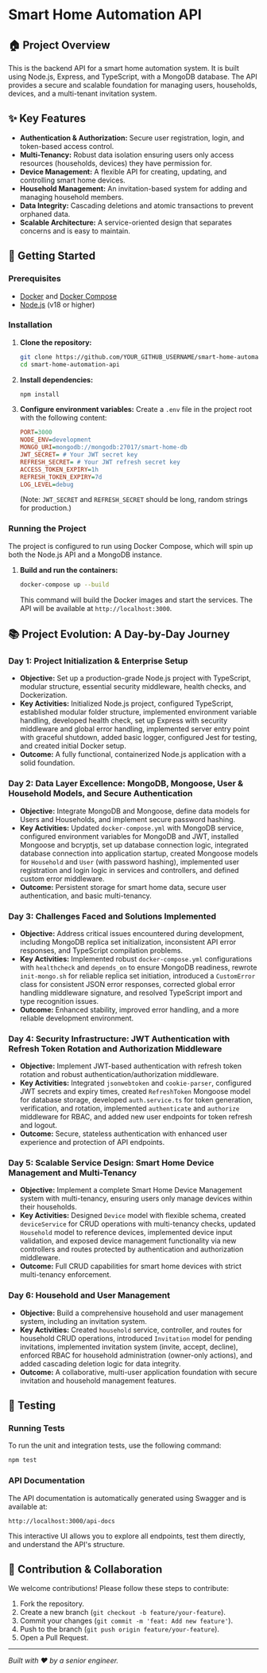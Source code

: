 # Smart Home Automation API

## 🏠 Project Overview

This is the backend API for a smart home automation system. It is built using Node.js, Express, and TypeScript, with a MongoDB database. The API provides a secure and scalable foundation for managing users, households, devices, and a multi-tenant invitation system.

## ✨ Key Features

- **Authentication & Authorization:** Secure user registration, login, and token-based access control.
- **Multi-Tenancy:** Robust data isolation ensuring users only access resources (households, devices) they have permission for.
- **Device Management:** A flexible API for creating, updating, and controlling smart home devices.
- **Household Management:** An invitation-based system for adding and managing household members.
- **Data Integrity:** Cascading deletions and atomic transactions to prevent orphaned data.
- **Scalable Architecture:** A service-oriented design that separates concerns and is easy to maintain.

## 🚀 Getting Started

### Prerequisites

- [Docker](https://www.docker.com/) and [Docker Compose](https://docs.docker.com/compose/)
- [Node.js](https://nodejs.org/) (v18 or higher)

### Installation

1.  **Clone the repository:**
    ```bash
    git clone https://github.com/YOUR_GITHUB_USERNAME/smart-home-automation-api.git
    cd smart-home-automation-api
    ```
2.  **Install dependencies:**
    ```bash
    npm install
    ```
3.  **Configure environment variables:**
    Create a `.env` file in the project root with the following content:
    ```ini
    PORT=3000
    NODE_ENV=development
    MONGO_URI=mongodb://mongodb:27017/smart-home-db
    JWT_SECRET= # Your JWT secret key
    REFRESH_SECRET= # Your JWT refresh secret key
    ACCESS_TOKEN_EXPIRY=1h
    REFRESH_TOKEN_EXPIRY=7d
    LOG_LEVEL=debug
    ```
    (Note: `JWT_SECRET` and `REFRESH_SECRET` should be long, random strings for production.)

### Running the Project

The project is configured to run using Docker Compose, which will spin up both the Node.js API and a MongoDB instance.

1.  **Build and run the containers:**
    ```bash
    docker-compose up --build
    ```
    This command will build the Docker images and start the services. The API will be available at `http://localhost:3000`.

## 📚 Project Evolution: A Day-by-Day Journey

### Day 1: Project Initialization & Enterprise Setup
- **Objective:** Set up a production-grade Node.js project with TypeScript, modular structure, essential security middleware, health checks, and Dockerization.
- **Key Activities:** Initialized Node.js project, configured TypeScript, established modular folder structure, implemented environment variable handling, developed health check, set up Express with security middleware and global error handling, implemented server entry point with graceful shutdown, added basic logger, configured Jest for testing, and created initial Docker setup.
- **Outcome:** A fully functional, containerized Node.js application with a solid foundation.

### Day 2: Data Layer Excellence: MongoDB, Mongoose, User & Household Models, and Secure Authentication
- **Objective:** Integrate MongoDB and Mongoose, define data models for Users and Households, and implement secure password hashing.
- **Key Activities:** Updated `docker-compose.yml` with MongoDB service, configured environment variables for MongoDB and JWT, installed Mongoose and bcryptjs, set up database connection logic, integrated database connection into application startup, created Mongoose models for `Household` and `User` (with password hashing), implemented user registration and login logic in services and controllers, and defined custom error middleware.
- **Outcome:** Persistent storage for smart home data, secure user authentication, and basic multi-tenancy.

### Day 3: Challenges Faced and Solutions Implemented
- **Objective:** Address critical issues encountered during development, including MongoDB replica set initialization, inconsistent API error responses, and TypeScript compilation problems.
- **Key Activities:** Implemented robust `docker-compose.yml` configurations with `healthcheck` and `depends_on` to ensure MongoDB readiness, rewrote `init-mongo.sh` for reliable replica set initiation, introduced a `CustomError` class for consistent JSON error responses, corrected global error handling middleware signature, and resolved TypeScript import and type recognition issues.
- **Outcome:** Enhanced stability, improved error handling, and a more reliable development environment.

### Day 4: Security Infrastructure: JWT Authentication with Refresh Token Rotation and Authorization Middleware
- **Objective:** Implement JWT-based authentication with refresh token rotation and robust authentication/authorization middleware.
- **Key Activities:** Integrated `jsonwebtoken` and `cookie-parser`, configured JWT secrets and expiry times, created `RefreshToken` Mongoose model for database storage, developed `auth.service.ts` for token generation, verification, and rotation, implemented `authenticate` and `authorize` middleware for RBAC, and added new user endpoints for token refresh and logout.
- **Outcome:** Secure, stateless authentication with enhanced user experience and protection of API endpoints.

### Day 5: Scalable Service Design: Smart Home Device Management and Multi-Tenancy
- **Objective:** Implement a complete Smart Home Device Management system with multi-tenancy, ensuring users only manage devices within their households.
- **Key Activities:** Designed `Device` model with flexible schema, created `deviceService` for CRUD operations with multi-tenancy checks, updated `Household` model to reference devices, implemented device input validation, and exposed device management functionality via new controllers and routes protected by authentication and authorization middleware.
- **Outcome:** Full CRUD capabilities for smart home devices with strict multi-tenancy enforcement.

### Day 6: Household and User Management
- **Objective:** Build a comprehensive household and user management system, including an invitation system.
- **Key Activities:** Created `household` service, controller, and routes for household CRUD operations, introduced `Invitation` model for pending invitations, implemented invitation system (invite, accept, decline), enforced RBAC for household administration (owner-only actions), and added cascading deletion logic for data integrity.
- **Outcome:** A collaborative, multi-user application foundation with secure invitation and household management features.

## 🧪 Testing

### Running Tests

To run the unit and integration tests, use the following command:

```bash
npm test
```

### API Documentation

The API documentation is automatically generated using Swagger and is available at:

`http://localhost:3000/api-docs`

This interactive UI allows you to explore all endpoints, test them directly, and understand the API's structure.

## 🤝 Contribution & Collaboration

We welcome contributions! Please follow these steps to contribute:

1.  Fork the repository.
2.  Create a new branch (`git checkout -b feature/your-feature`).
3.  Commit your changes (`git commit -m 'feat: Add new feature'`).
4.  Push to the branch (`git push origin feature/your-feature`).
5.  Open a Pull Request.

-----

*Built with ❤️ by a senior engineer.*
